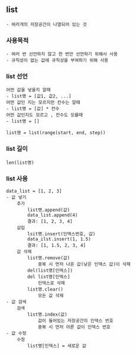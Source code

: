 ## list

    - 여러개의 저장공간이 나열되어 있는 것

### 사용목적

    - 여러 번 선언하지 않고 한 번만 선언하기 위해서 사용
    - 규칙성이 없는 값에 규칙성을 부여하기 위해 사용

### list 선언

    어떤 값을 넣을지 알때
    - list명 = [값1, 값2, ...]
    어떤 값인 지는 모르지만 칸수는 알때
    - list명 = [값] * 칸수
    어떤 값인지도 모르고 , 칸수도 모를때 
    - list명 = []

    list명 = list(range(start, end, step))

### list 길이

    len(list명)

### list 사용

    data_list = [1, 2, 3]
    - 값 넣기
        추가
            list명.append(값)
            data_list.append(4)
            결과: [1, 2, 3, 4]
        삽입
            lsit명.insert(인덱스번호, 값)
            data_ilst.insert(1, 1.5)
            결과: [1, 1.5, 2, 3, 4]
        값 삭제
            list명.remove(값)
                중복 시 먼저 나온 값(낮은 인덱스 값)이 삭제
            del(list명[인덱스])
            del list명[인덱스]
                인덱스로 삭제
            list명.clear()
                모든 값 삭제
    - 값 검색
        검색  
            list명.index(값)
                값이 들어있는 저장공간의 인덱스 번호
                중복 시 먼저 아론 값이 인덱스 번호
    - 값 수정
        수정
            list명[인덱스] = 새로운 값

